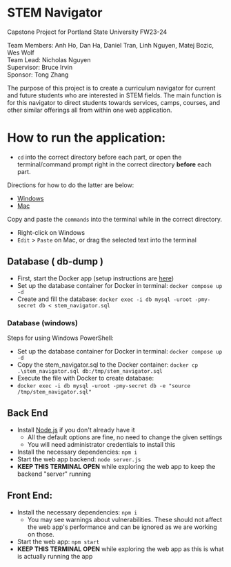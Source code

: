 # STEM Navigator

Capstone Project for Portland State University FW23-24

Team Members: Anh Ho, Dan Ha, Daniel Tran,
Linh Nguyen, Matej Bozic, Wes Wolf  
Team Lead: Nicholas Nguyen  
Supervisor: Bruce Irvin  
Sponsor: Tong Zhang

The purpose of this project is to create a curriculum navigator for current
and future students who are interested in STEM fields.
The main function is for this navigator to direct students towards services,
camps, courses, and other similar offerings all from within one web application.

# How to run the application:

- `cd` into the correct directory before each part, or open the terminal/command
  prompt right in the correct directory **before** each part.

Directions for how to do the latter are below:

- [Windows](https://docs.google.com/document/d/1q8bqvd6FhOafz8Zxq68hQeaFpCEWgvlNUS7upZFeFrc/edit#heading=h.mids18vkm5wp)
- [Mac](https://support.apple.com/guide/terminal/open-new-terminal-windows-and-tabs-trmlb20c7888/mac)

Copy and paste the `commands` into the terminal while in the correct directory.

- Right-click on Windows
- `Edit` > `Paste` on Mac, or drag the selected text into the terminal

## Database ( db-dump )

- First, start the Docker app (setup instructions are [here](https://docs.google.com/document/d/1q8bqvd6FhOafz8Zxq68hQeaFpCEWgvlNUS7upZFeFrc/edit#heading=h.g7oil7w2sfn3))
- Set up the database container for Docker in terminal: `docker compose up -d`
- Create and fill the database: `docker exec -i db mysql -uroot -pmy-secret db < stem_navigator.sql`

### Database (windows)

Steps for using Windows PowerShell:

- Set up the database container for Docker in terminal: `docker compose up -d`
- Copy the stem_navigator.sql to the Docker container: `docker cp .\stem_navigator.sql db:/tmp/stem_navigator.sql`
- Execute the file with Docker to create database:
- `docker exec -i db mysql -uroot -pmy-secret db -e "source /tmp/stem_navigator.sql"`

## Back End

- Install [Node.js](https://nodejs.org/en/download/) if you don't already have it
  - All the default options are fine, no need to change the given settings
  - You will need administrator credentials to install this
- Install the necessary dependencies: `npm i`
- Start the web app backend: `node server.js`
- **KEEP THIS TERMINAL OPEN** while exploring the web app to keep the backend "server" running

## Front End:

- Install the necessary dependencies: `npm i`
  - You may see warnings about vulnerabilities. These should not affect the web app's
    performance and can be ignored as we are working on those.
- Start the web app: `npm start`
- **KEEP THIS TERMINAL OPEN** while exploring the web app as this is what is actually running the app
